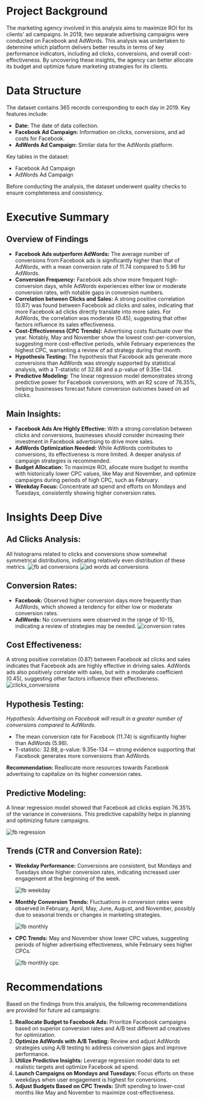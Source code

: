 # Project Background
The marketing agency involved in this analysis aims to maximize ROI for its clients' ad campaigns. In 2019, two separate advertising campaigns were conducted on Facebook and AdWords. 
This analysis was undertaken to determine which platform delivers better results in terms of key performance indicators, including ad clicks, conversions, and overall cost-effectiveness. 
By uncovering these insights, the agency can better allocate its budget and optimize future marketing strategies for its clients.

# Data Structure 
The dataset contains 365 records corresponding to each day in 2019. Key features include:
- **Date:** The date of data collection.
- **Facebook Ad Campaign:** Information on clicks, conversions, and ad costs for Facebook.
- **AdWords Ad Campaign:** Similar data for the AdWords platform.

Key tables in the dataset:
- Facebook Ad Campaign
- AdWords Ad Campaign

Before conducting the analysis, the dataset underwent quality checks to ensure completeness and consistency. 

# Executive Summary
## Overview of Findings
- **Facebook Ads outperform AdWords:** The average number of conversions from Facebook ads is significantly higher than that of AdWords, with a mean conversion rate of 11.74 compared to 5.98 for AdWords.
- **Conversion Frequency:** Facebook ads show more frequent high-conversion days, while AdWords experiences either low or moderate conversion rates, with notable gaps in conversion numbers.
- **Correlation between Clicks and Sales:** A strong positive correlation (0.87) was found between Facebook ad clicks and sales, indicating that more Facebook ad clicks directly translate into more sales. For AdWords, the correlation was moderate (0.45), suggesting that other factors influence its sales effectiveness.
- **Cost-Effectiveness (CPC Trends):** Advertising costs fluctuate over the year. Notably, May and November show the lowest cost-per-conversion, suggesting more cost-effective periods, while February experiences the highest CPC, warranting a review of ad strategy during that month.
- **Hypothesis Testing:** The hypothesis that Facebook ads generate more conversions than AdWords was strongly supported by statistical analysis, with a T-statistic of 32.88 and a p-value of 9.35e-134.
- **Predictive Modeling:** The linear regression model demonstrates strong predictive power for Facebook conversions, with an R2 score of 76.35%, helping businesses forecast future conversion outcomes based on ad clicks.

## Main Insights:
- **Facebook Ads Are Highly Effective:** With a strong correlation between clicks and conversions, businesses should consider increasing their investment in Facebook advertising to drive more sales.
- **AdWords Optimization Needed:** While AdWords contributes to conversions, its effectiveness is more limited. A deeper analysis of campaign strategies is recommended.
- **Budget Allocation:** To maximize ROI, allocate more budget to months with historically lower CPC values, like May and November, and optimize campaigns during periods of high CPC, such as February.
- **Weekday Focus:** Concentrate ad spend and efforts on Mondays and Tuesdays, consistently showing higher conversion rates.

# Insights Deep Dive
## Ad Clicks Analysis:
All histograms related to clicks and conversions show somewhat symmetrical distributions, indicating relatively even distribution of these metrics.
![fb ad conversions](https://github.com/manmeetkaurbaxi/Marketing-Campaign-Analysis/blob/main/images/fb%20ad%20conversions.png)
![ad words ad conversions](https://github.com/manmeetkaurbaxi/Marketing-Campaign-Analysis/blob/main/images/adwords%20ad%20conversions.png)

## Conversion Rates:
- **Facebook:** Observed higher conversion days more frequently than AdWords, which showed a tendency for either low or moderate conversion rates.
- **AdWords:** No conversions were observed in the range of 10-15, indicating a review of strategies may be needed.
![conversion rates](https://github.com/manmeetkaurbaxi/Marketing-Campaign-Analysis/blob/main/images/daily%20conversions%20by%20categories.png)

## Cost Effectiveness:
A strong positive correlation (0.87) between Facebook ad clicks and sales indicates that Facebook ads are highly effective in driving sales.
AdWords ads also positively correlate with sales, but with a moderate coefficient (0.45), suggesting other factors influence their effectiveness.
![clicks_conversions](https://github.com/manmeetkaurbaxi/Marketing-Campaign-Analysis/blob/main/images/clicks_conv.png)

## Hypothesis Testing:
_Hypothesis: Advertising on Facebook will result in a greater number of conversions compared to AdWords._
- The mean conversion rate for Facebook (11.74) is significantly higher than AdWords (5.98).
- T-statistic: 32.88, p-value: 9.35e-134 — strong evidence supporting that Facebook generates more conversions than AdWords.

**Recommendation:** Reallocate more resources towards Facebook advertising to capitalize on its higher conversion rates.

## Predictive Modeling:
A linear regression model showed that Facebook ad clicks explain 76.35% of the variance in conversions. This predictive capability helps in planning and optimizing future campaigns.

![fb regression](https://github.com/manmeetkaurbaxi/Marketing-Campaign-Analysis/blob/main/images/fb%20regression.png)

## Trends (CTR and Conversion Rate):
- **Weekday Performance:** Conversions are consistent, but Mondays and Tuesdays show higher conversion rates, indicating increased user engagement at the beginning of the week.
  
    ![fb weekday](https://github.com/manmeetkaurbaxi/Marketing-Campaign-Analysis/blob/main/images/fb%20weekly%20conversion.png)
- **Monthly Conversion Trends:** Fluctuations in conversion rates were observed in February, April, May, June, August, and November, possibly due to seasonal trends or changes in marketing strategies.
  
    ![fb monthly](https://github.com/manmeetkaurbaxi/Marketing-Campaign-Analysis/blob/main/images/fb%20monthly%20conversion.png)
- **CPC Trends:** May and November show lower CPC values, suggesting periods of higher advertising effectiveness, while February sees higher CPCs.
  
    ![fb monthly cpc](https://github.com/manmeetkaurbaxi/Marketing-Campaign-Analysis/blob/main/images/fb%20monthly%20cpc.png)

# Recommendations
Based on the findings from this analysis, the following recommendations are provided for future ad campaigns:
1. **Reallocate Budget to Facebook Ads:** Prioritize Facebook campaigns based on superior conversion rates and A/B test different ad creatives for optimization.
2. **Optimize AdWords with A/B Testing:** Review and adjust AdWords strategies using A/B testing to address conversion gaps and improve performance.
3. **Utilize Predictive Insights:** Leverage regression model data to set realistic targets and optimize Facebook ad spend.
4. **Launch Campaigns on Mondays and Tuesdays:** Focus efforts on these weekdays when user engagement is highest for conversions.
5. **Adjust Budgets Based on CPC Trends:** Shift spending to lower-cost months like May and November to maximize cost-effectiveness.
